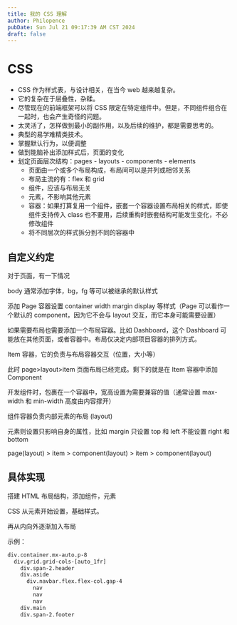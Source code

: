 ```yaml
---
title: 我的 CSS 理解
author: Philopence
pubDate: Sun Jul 21 09:17:39 AM CST 2024
draft: false
---
```


# CSS

- CSS 作为样式表，与设计相关，在当今 web 越来越复杂。
- 它的复杂在于层叠性，杂糅。
- 尽管现在的前端框架可以将 CSS 限定在特定组件中。但是，不同组件组合在一起时，也会产生奇怪的问题。
- 太灵活了，怎样做到最小的副作用，以及后续的维护，都是需要思考的。
- 典型的易学难精类技术。
- 掌握默认行为，以便调整
- 做到能脑补出添加样式后，页面的变化
- 划定页面层次结构：pages - layouts - components - elements
  - 页面由一个或多个布局构成，布局间可以是并列或相邻关系
  - 布局主流的有：flex 和 grid
  - 组件，应该与布局无关
  - 元素，不影响其他元素
  - 容器：如果打算复用一个组件，嵌套一个容器设置布局相关的样式，即使组件支持传入 class 也不要用，后续重构时嵌套结构可能发生变化，不必修改组件
  - 将不同层次的样式拆分到不同的容器中

## 自定义约定

对于页面，有一下情况

body 通常添加字体，bg，fg 等可以被继承的默认样式

添加 Page 容器设置 container width margin display 等样式（Page 可以看作一个默认的 component，因为它不会与 layout 交互，而它本身可能需要设置）

如果需要布局也需要添加一个布局容器。比如 Dashboard，这个 Dashboard 可能放在其他页面，或者容器中。布局仅决定内部项目容器的排列方式。

Item 容器，它的负责与布局容器交互（位置，大小等）

此时 page>layout>item 页面布局已经完成。剩下的就是在 Item 容器中添加 Component

开发组件时，包裹在一个容器中，宽高设置为需要兼容的值（通常设置 max-width 和 min-width 高度由内容撑开）

组件容器负责内部元素的布局 (layout)

元素则设置只影响自身的属性，比如 margin 只设置 top 和 left 不能设置 right 和 bottom

page(layout) > item > component(layout) > item > component(layout)

## 具体实现

搭建 HTML 布局结构，添加组件，元素

CSS 从元素开始设置，基础样式。

再从内向外逐渐加入布局

示例：

```html
div.container.mx-auto.p-8
  div.grid.grid-cols-[auto_1fr]
    div.span-2.header
    div.aside
      div.navbar.flex.flex-col.gap-4
        nav
        nav
        nav
    div.main
    div.span-2.footer
```


